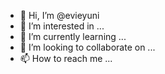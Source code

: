 - 👋 Hi, I’m @evieyuni
- 👀 I’m interested in ...
- 🌱 I’m currently learning ...
- 💞️ I’m looking to collaborate on ...
- 📫 How to reach me ...

<!---
evieyuni/evieyuni is a ✨ special ✨ repository because its `README.md` (this file) appears on your GitHub profile.
You can click the Preview link to take a look at your changes.
--->
